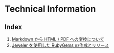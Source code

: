 Technical Information
================================================================================


Index
--------------------------------------------------------------------------------

1. [Markdown から HTML / PDF への変換について](markdown.html)
2. [Jeweler を使用した RubyGems の作成とリリース](jeweler_gem_release.html)
